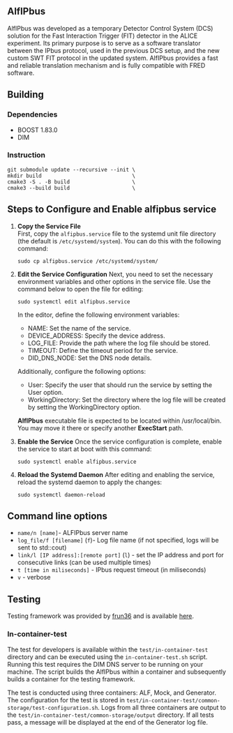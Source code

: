 ## AlfIPbus

AlfIPbus was developed as a temporary Detector Control System (DCS) solution for the Fast Interaction Trigger (FIT) detector in the ALICE experiment. Its primary purpose is to serve as a software translator between the IPbus protocol, used in the previous DCS setup, and the new custom SWT FIT protocol in the updated system. AlfIPbus provides a fast and reliable translation mechanism and is fully compatible with FRED software.

## Building
### Dependencies
- BOOST 1.83.0
- DIM

### Instruction
```
git submodule update --recursive --init \
mkdir build                             \
cmake3 -S . -B build                    \
cmake3 --build build                    \
```

## Steps to Configure and Enable alfipbus service

1. **Copy the Service File**  
   First, copy the `alfipbus.service` file to the systemd unit file directory (the default is `/etc/systemd/system`). You can do this with the following command:
    ```  
    sudo cp alfipbus.service /etc/systemd/system/
    ```
2. **Edit the Service Configuration**
    Next, you need to set the necessary environment variables and other options in the service file. Use the command below to open the file for editing:
    ```
    sudo systemctl edit alfipbus.service
    ```

    In the editor, define the following environment variables:
    - NAME: Set the name of the service.
    - DEVICE_ADDRESS: Specify the device address.
    - LOG_FILE: Provide the path where the log file should be stored.
    - TIMEOUT: Define the timeout period for the service.
    - DID_DNS_NODE: Set the DNS node details.
    
    Additionally, configure the following options:
    - User: Specify the user that should run the service by setting the User option.
    - WorkingDirectory: Set the directory where the log file will be created by setting the WorkingDirectory option.

    **AlfIPbus** executable file is expected to be located within /usr/local/bin. You may move it there or specify another **ExecStart** path.

3. **Enable the Service**
    Once the service configuration is complete, enable the service to start at boot with this command:
    ```
    sudo systemctl enable alfipbus.service
    ```
4. **Reload the Systemd Daemon**
    After editing and enabling the service, reload the systemd daemon to apply the changes:
    ```
    sudo systemctl daemon-reload
    ```

## Command line options

- `name/n [name]`- ALFIPbus server name
- `log_file/f [filename]` (`f`)- Log file name (if not specified, logs will be sent to std::cout)
- `link/l [IP address]:[remote port]` (`l`) - set the IP address and port for consecutive links (can be used multiple times)
- `t [time in miliseconds]` - IPbus request timeout (in miliseconds) 
- `v` - verbose

## Testing
Testing framework was provided by [frun36](https://github.com/frun36) and is available [here](https://github.com/frun36/alf-ipbus-tester).

### In-container-test
The test for developers is available within the `test/in-container-test` directory and can be executed using the `in-container-test.sh` script. Running this test requires the DIM DNS server to be running on your machine. The script builds the AlfIPbus within a container and subsequently builds a container for the testing framework.

The test is conducted using three containers: ALF, Mock, and Generator. The configuration for the test is stored in `test/in-container-test/common-storage/test-configuration.sh`. Logs from all three containers are output to the `test/in-container-test/common-storage/output` directory. If all tests pass, a message will be displayed at the end of the Generator log file.


